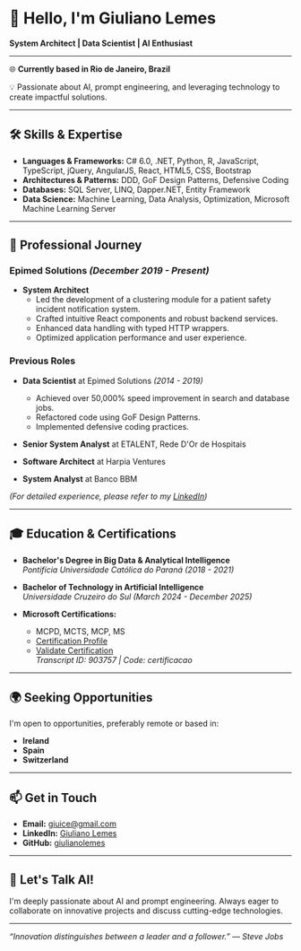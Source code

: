 
# 👋 Hello, I'm Giuliano Lemes

**System Architect | Data Scientist | AI Enthusiast**

---

🌐 **Currently based in Rio de Janeiro, Brazil**

💡 Passionate about AI, prompt engineering, and leveraging technology to create impactful solutions.

---

## 🛠 Skills & Expertise

- **Languages & Frameworks:** C# 6.0, .NET, Python, R, JavaScript, TypeScript, jQuery, AngularJS, React, HTML5, CSS, Bootstrap
- **Architectures & Patterns:** DDD, GoF Design Patterns, Defensive Coding
- **Databases:** SQL Server, LINQ, Dapper.NET, Entity Framework
- **Data Science:** Machine Learning, Data Analysis, Optimization, Microsoft Machine Learning Server

---

## 💼 Professional Journey

### **Epimed Solutions** *(December 2019 - Present)*

- **System Architect**
  - Led the development of a clustering module for a patient safety incident notification system.
  - Crafted intuitive React components and robust backend services.
  - Enhanced data handling with typed HTTP wrappers.
  - Optimized application performance and user experience.

### **Previous Roles**

- **Data Scientist** at Epimed Solutions *(2014 - 2019)*
  - Achieved over 50,000% speed improvement in search and database jobs.
  - Refactored code using GoF Design Patterns.
  - Implemented defensive coding practices.

- **Senior System Analyst** at ETALENT, Rede D'Or de Hospitais
- **Software Architect** at Harpia Ventures
- **System Analyst** at Banco BBM

*(For detailed experience, please refer to my [LinkedIn](https://www.linkedin.com/in/giuliano-lemes))*

---

## 🎓 Education & Certifications

- **Bachelor's Degree in Big Data & Analytical Intelligence**  
  *Pontifícia Universidade Católica do Paraná (2018 - 2021)*

- **Bachelor of Technology in Artificial Intelligence**  
  *Universidade Cruzeiro do Sul (March 2024 - December 2025)*

- **Microsoft Certifications:**
  - MCPD, MCTS, MCP, MS
  - [Certification Profile](http://www.mycertprofile.com/Profile/3216779764)
  - [Validate Certification](https://mcp.microsoft.com/authenticate/validatemcp.aspx)  
    *Transcript ID: 903757 | Code: certificacao*

---

## 🌍 Seeking Opportunities

I'm open to opportunities, preferably remote or based in:

- **Ireland**
- **Spain**
- **Switzerland**

---

## 📫 Get in Touch

- **Email:** [giuice@gmail.com](mailto:giuice@gmail.com)
- **LinkedIn:** [Giuliano Lemes](https://www.linkedin.com/in/giuice)
- **GitHub:** [giulianolemes](https://github.com/giuice)

---

## 🧠 Let's Talk AI!

I'm deeply passionate about AI and prompt engineering. Always eager to collaborate on innovative projects and discuss cutting-edge technologies.

---

*“Innovation distinguishes between a leader and a follower.”* — *Steve Jobs*

